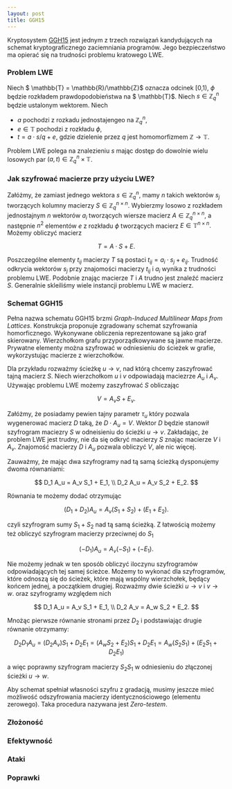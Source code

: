 ```yaml
---
layout: post
title: GGH15
---
```


Kryptosystem <a href="{{ site.baseurl }}/obf/GGH15/GGH15.pdf" target="_blank"> GGH15</a> jest jednym z trzech rozwiązań
kandydujących na schemat kryptograficznego zaciemniania programów. Jego bezpieczeństwo ma opierać się na trudności problemu
kratowego LWE.

### Problem LWE

Niech $ \mathbb{T} = \mathbb{R}/\mathbb{Z}$ oznacza odcinek [0,1), $\phi$ będzie rozkładem prawdopodobieństwa na $ \mathbb{T}$.
Niech $s \in \mathbb{Z}_q^n$ będzie ustalonym wektorem. Niech

- $a$ pochodzi z rozkadu jednostajengeo na $\mathbb{Z}_q^n$,
- $e \in \mathbb{T}$ pochodzi z rozkładu $\phi$,
- $t = a \cdot s /q + e$, gdzie dzielenie przez $q$ jest homomorfizmem $\mathbb{Z} \rightarrow \mathbb{T}$.

Problem LWE polega na znalezieniu $s$ mając dostęp do dowolnie wielu losowych par $(a,t) \in \mathbb{Z}_q^n \times \mathbb{T}$.

### Jak szyfrować macierze przy użyciu LWE?

Załóżmy, że zamiast jednego wektora $s \in \mathbb{Z}_q^n$, mamy $n$ takich wektorów $s_j$ tworzących kolumny macierzy $S \in \mathbb{Z}_q^{n \times n}$.
Wybierzmy losowo z rozkładem jednostajnym $n$ wektorów $a_i$ tworzących wiersze macierz $A \in \mathbb{Z}_q^{n \times n}$, a następnie $n^2$ elementów
$e$ z rozkładu $\phi$ tworzących macierz $E \in \mathbb{T}^{n \times n}.$ Możemy obliczyć macierz

$$ T = A \cdot S + E. $$

Poszczególne elementy $t_{ij}$ macierzy $T$ są postaci $t_{ij} = a_i \cdot s_j + e_{ij}$. Trudność odkrycia wektorów $s_j$ przy znajomości macierzy $t_{ij}$ i $a_i$
wynika z trudności problemu LWE. Podobnie znając macierze $T$ i $A$ trudno jest znaleźć macierz $S$. Generalnie skleiliśmy wiele instancji problemu LWE w macierz.

### Schemat GGH15

Pełna nazwa schematu GGH15 brzmi *Graph-Induced Multilinear Maps from Lattices*. Konstrukcja proponuje zgradowany schemat szyfrowania homorficznego.
Wykonywane obliczenia reprezentowane są jako graf skierowany. Wierzchołkom grafu przyporządkowywane są jawne macierze. Prywatne elementy można szyfrować
w odniesieniu do ścieżek w grafie, wykorzystując macierze z wierzchołków.

Dla przykładu rozważmy ścieżkę $u \rightarrow v$, nad którą chcemy zaszyfrować tajną macierz $S$. Niech wierzchołkom $u$ i $v$ odpowiadają maciezrze $A_u$ i $A_v$.
Używając problemu LWE możemy zaszyfrować $S$ obliczając

$$ V = A_v S + E_v. $$

Załóżmy, że posiadamy pewien tajny parametr $\tau_u$ który pozwala wygenerować macierz $D$ taką, że $D \cdot A_u = V$. Wektor $D$ będzie stanowił szyfrogram maciezry $S$ w odneisieniu do ścieżki $u \rightarrow v$. Zakładając, że problem LWE jest trudny, nie da się odkryć macierzy $S$ znając macierze $V$ i $A_v$. Znajomość macierzy $D$ i $A_u$ pozwala obliczyć $V$, ale nic więcej.

Zauważmy, że mając dwa szyfrogramy nad tą samą ścieżką dysponujemy dwoma równaniami:

$$ D_1 A_u = A_v S_1 + E_1, \\
 D_2 A_u = A_v S_2 + E_2. $$

Równania te możemy dodać otrzymując

$$ (D_1+D_2) A_u = A_v (S_1+S_2) + (E_1+E_2). $$

czyli szyfrogram sumy $S_1+S_2$ nad tą samą ścieżką. Z łatwością możemy też obliczyć szyfrogram macierzy przeciwnej do $S_1$

$$ (- D_1) A_u = A_v (-S_1) + (-E_1). $$

Nie możemy jednak w ten sposób obliczyć iloczynu szyfrogramów odpowiadających tej samej ścieżce. Możemy to wykonać dla szyfrogramów, które odnoszą się do ścieżek,
które mają wspólny wierzchołek, będący końcem jednej, a początkiem drugiej. Rozważmy dwie ścieżki $u \rightarrow v$ i $v \rightarrow w$. oraz szyfrogramy względem nich

$$ D_1 A_u = A_v S_1 + E_1, \\
 D_2 A_v = A_w S_2 + E_2. $$

Mnożąc pierwsze równanie stronami przez $D_2$ i podstawiając drugie równanie otrzymamy:

 $$ D_2 D_1 A_u = (D_2 A_v) S_1 + D_2 E_1 = (A_w S_2 + E_2) S_1 + D_2 E_1 = A_w (S_2 S_1) + (E_2 S_1 + D_2 E_1) $$

 a więc poprawny szyfrogram macierzy $S_2 S_1$ w odniesieniu do złączonej ścieżki $u \rightarrow w$.

 Aby schemat spełniał własności szyfru z gradacją, musimy jeszcze mieć możliwość odszyfrowania macierzy identycznościowego (elementu zerowego). Taka procedura nazywana jest *Zero-testem*.

### Złożoność

### Efektywność

### Ataki

### Poprawki
